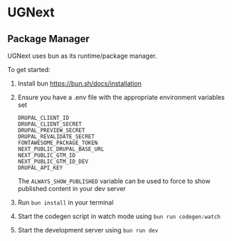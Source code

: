 # UGNext

## Package Manager

UGNext uses bun as its runtime/package manager.

To get started:

1. Install bun https://bun.sh/docs/installation
2. Ensure you have a .env file with the appropriate environment variables set
   
   ```
   DRUPAL_CLIENT_ID
   DRUPAL_CLIENT_SECRET
   DRUPAL_PREVIEW_SECRET
   DRUPAL_REVALIDATE_SECRET
   FONTAWESOME_PACKAGE_TOKEN
   NEXT_PUBLIC_DRUPAL_BASE_URL
   NEXT_PUBLIC_GTM_ID
   NEXT_PUBLIC_GTM_ID_DEV
   DRUPAL_API_KEY
   ```
   
   The ```ALWAYS_SHOW_PUBLISHED``` variable can be used to force to show published content in your dev server
   
   
3. Run `bun install` in your terminal
4. Start the codegen script in watch mode using ```bun run codegen:watch```
5. Start the development server using `bun run dev`

